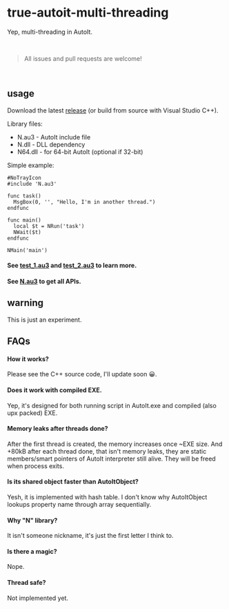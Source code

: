 # true-autoit-multi-threading
Yep, multi-threading in AutoIt.

<br>

> All issues and pull requests are welcome!

<br>

## usage

Download the latest [release](https://github.com/nomi-san/true-autoit-multi-threading/releases) (or build from source with Visual Studio C++).

Library files:
- N.au3 - AutoIt include file
- N.dll - DLL dependency
- N64.dll - for 64-bit AutoIt (optional if 32-bit)

Simple example:
```au3
#NoTrayIcon
#include 'N.au3'

func task()
  MsgBox(0, '', "Hello, I'm in another thread.")
endfunc

func main()
  local $t = NRun('task')
  NWait($t)
endfunc

NMain('main')
```

#### See [test_1.au3](./test_1.au3) and [test_2.au3](./test_2.au3) to learn more.
#### See [N.au3](./N.au3) to get all APIs.

## warning
This is just an experiment.

## FAQs

#### How it works?
Please see the C++ source code, I'll update soon 😀.

#### Does it work with compiled EXE.
Yep, it's designed for both running script in AutoIt.exe and compiled (also upx packed) EXE.

#### Memory leaks after threads done?
After the first thread is created, the memory increases once ~EXE size. And +80kB after each thread done, that isn't memory leaks, they are static members/smart pointers of AutoIt interpreter still alive. They will be freed when process exits.

#### Is its shared object faster than AutoItObject?
Yesh, it is implemented with hash table. I don't know why AutoItObject lookups property name through array sequentially.

#### Why "N" library?
It isn't someone nickname, it's just the first letter I think to.

#### Is there a magic?
Nope.

#### Thread safe?
Not implemented yet.
